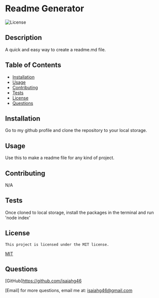 # Readme Generator
![License](https://img.shields.io/badge/license-MIT-blue.svg)

## Description
A quick and easy way to create a readme.md file.

## Table of Contents
- [Installation](#installation)
- [Usage](#usage)
- [Contributing](#contributing)
- [Tests](#tests)
- [License](#license)
- [Questions](#questions)


## Installation
Go to my github profile and clone the repository to your local storage.

## Usage
Use this to make a readme file for any kind of project.

## Contributing
N/A

## Tests
Once cloned to local storage, install the packages in the terminal and run 'node index'

## License
    This project is licensed under the MIT license.
[MIT](https://opensource.org/licenses/MIT)

## Questions
[GitHub]https://github.com/isaiahg46

[Email] for more questions, email me at: isaiahg46@gmail.com

